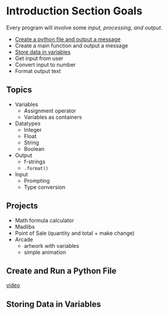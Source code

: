 # Introduction Section Goals
Every program will involve some *input, processing, and output*.
- [Create a python file and output a message](#create-and-run-a-python-file)
- Create a main function and output a message
- [Store data in variables](#storing-data-in-variables)
- Get input from user
- Convert input to number
- Format output text

## Topics
- Variables
    - Assignment operator
    - Variables as containers
- Datatypes
    - Integer
    - Float
    - String
    - Boolean
- Output
    - f-strings
    - `.format()`
- Input
    - Prompting
    - Type conversion
    
## Projects
- Math formula calculator
- Madlibs
- Point of Sale (quantity and total + make change)
- Arcade
    - artwork with variables
    - simple animation
    
## Create and Run a Python File
[video](https://youtu.be/9TnvlIEgGVI)
   
## Storing Data in Variables
```python

```
